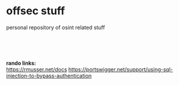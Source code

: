 # offsec stuff
personal repository of osint related stuff 

<br><br><br>

__rando links:__ <br>
https://rmusser.net/docs
https://portswigger.net/support/using-sql-injection-to-bypass-authentication

